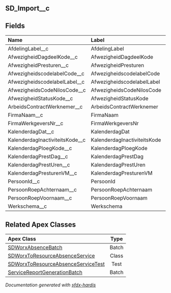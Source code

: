 ## SD_Import__c

<!-- Object description -->

## Fields

| Name      | Label | Type | Description |
| :-------- | :---- | :--: | :---------- | 
| AfdelingLabel__c | AfdelingLabel | Text | <!-- --> |
| AfwezigheidDagdeelKode__c | AfwezigheidDagdeelKode | Text | <!-- --> |
| AfwezigheidPresturen__c | AfwezigheidPresturen | Number | <!-- --> |
| AfwezigheidscodelabelCode__c | AfwezigheidscodelabelCode | Text | <!-- --> |
| AfwezigheidscodelabelLabel__c | AfwezigheidscodelabelLabel | Text | <!-- --> |
| AfwezigheidsCodeNilosCode__c | AfwezigheidsCodeNilosCode | Text | <!-- --> |
| AfwezigheidStatusKode__c | AfwezigheidStatusKode | Text | <!-- --> |
| ArbeidsContractWerknemer__c | ArbeidsContractWerknemer | Text | <!-- --> |
| FirmaNaam__c | FirmaNaam | Text | <!-- --> |
| FirmaWerkgeversNr__c | FirmaWerkgeversNr | Number | <!-- --> |
| KalenderdagDat__c | KalenderdagDat | Text | <!-- --> |
| KalenderdagInactiviteitsKode__c | KalenderdagInactiviteitsKode | Text | <!-- --> |
| KalenderdagPloegKode__c | KalenderdagPloegKode | Text | <!-- --> |
| KalenderdagPrestDag__c | KalenderdagPrestDag | Checkbox | <!-- --> |
| KalenderdagPrestUren__c | KalenderdagPrestUren | Number | <!-- --> |
| KalenderdagPresturenVM__c | KalenderdagPresturenVM | Number | <!-- --> |
| PersoonId__c | PersoonId | Number | <!-- --> |
| PersoonRoepAchternaam__c | PersoonRoepAchternaam | Text | <!-- --> |
| PersoonRoepVoornaam__c | PersoonRoepVoornaam | Text | <!-- --> |
| Werkschema__c | Werkschema | Text | <!-- --> |




## Related Apex Classes

| Apex Class | Type |
| :----      | :--: | 
| [SDWorxAbsenceBatch](../apex/SDWorxAbsenceBatch.md) | Batch |
| [SDWorxToResourceAbsenceService](../apex/SDWorxToResourceAbsenceService.md) | Class |
| [SDWorxToResourceAbsenceServiceTest](../apex/SDWorxToResourceAbsenceServiceTest.md) | Test |
| [ServiceReportGenerationBatch](../apex/ServiceReportGenerationBatch.md) | Batch |




_Documentation generated with [sfdx-hardis](https://sfdx-hardis.cloudity.com)_
